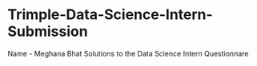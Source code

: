 # Trimple-Data-Science-Intern-Submission

Name - Meghana Bhat
Solutions to the Data Science Intern Questionnare

